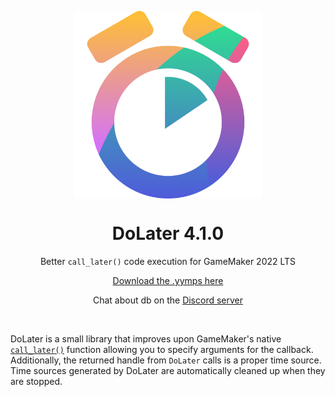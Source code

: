 <p align="center"><img src="https://raw.githubusercontent.com/JujuAdams/DoLater/master/LOGO.png" style="display:block; margin:auto; width:300px"></p>
<h1 align="center">DoLater 4.1.0</h1>

<p align="center">Better <code>call_later()</code> code execution for GameMaker 2022 LTS</p>

<p align="center"><a href="https://github.com/JujuAdams/DoLater/releases/">Download the .yymps here</a></p>

<p align="center">Chat about db on the <a href="https://discord.gg/qCdxjeCfPT">Discord server</a></p>

&nbsp;

DoLater is a small library that improves upon GameMaker's native [`call_later()`](https://manual.yoyogames.com/GameMaker_Language/GML_Reference/Time_Sources/call_later.htm) function allowing you to specify arguments for the callback. Additionally, the returned handle from `DoLater` calls is a proper time source. Time sources generated by DoLater are automatically cleaned up when they are stopped.
